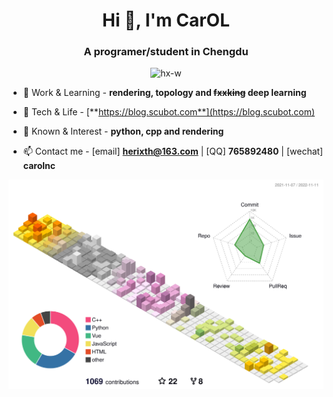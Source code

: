 <h1 align="center">Hi 👋, I'm CarOL</h1>
<h3 align="center">A programer/student in Chengdu</h3>


<p align="center"> <img src="https://komarev.com/ghpvc/?username=hx-w&label=Profile%20views&color=0e75b6&style=flat" alt="hx-w" /> </p>


- 🌱 Work & Learning - **rendering, topology and ~~fxxking~~ deep learning**

- 📝 Tech & Life - [**https://blog.scubot.com**](https://blog.scubot.com)

- 💬 Known & Interest - **python, cpp and rendering**

- 📫 Contact me - [email] **herixth@163.com** | [QQ] **765892480** | [wechat] **carolnc**



<!--
[![GitHub Trends SVG](https://api.githubtrends.io/user/svg/hx-w/repos?time_range=one_year&include_private=True&theme=classic)](https://githubtrends.io)
-->


![](./profile-3d-contrib/profile-season-animate.svg)

